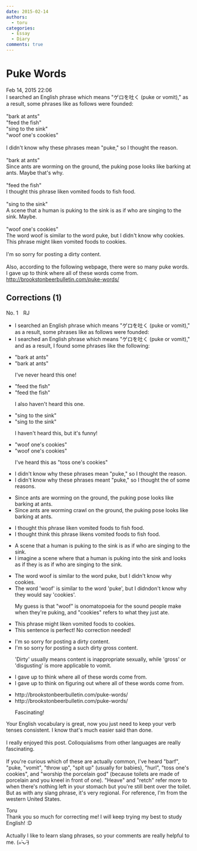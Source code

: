 ```yaml
---
date: 2015-02-14
authors:
  - toru
categories:
  - Essay
  - Diary
comments: true
---
```


# Puke Words
<div class="date">Feb 14, 2015 22:06</div>
<div id="post"><div id="body_show_ori">
I searched an English phrase which means "ゲロを吐く (puke or vomit)," as a result, some phrases like as follows were founded:<br/><br/>"bark at ants"<br/>"feed the fish"<br/>"sing to the sink"<br/>"woof one's cookies"<br/><br/>I didn't know why these phrases mean "puke," so I thought the reason.<br/><br/>"bark at ants"<br/>Since ants are worming on the ground, the puking pose looks like barking at ants. Maybe that's why.<br/><br/>"feed the fish"<br/>I thought this phrase liken vomited foods to fish food.<br/><br/>"sing to the sink"<br/>A scene that a human is puking to the sink is as if who are singing to the sink. Maybe.<br/><br/>"woof one's cookies"<br/>The word woof is similar to the word puke, but I didn't know why cookies. This phrase might liken vomited foods to cookies.<br/><br/> I'm so sorry for posting a dirty content.<br/><br/>Also, according to the following webpage, there were so many puke words. I gave up to think where all of these words come from.<br/><a href="http://brookstonbeerbulletin.com/puke-words/" target="_blank">http://brookstonbeerbulletin.com/puke-words/</a>
</div></div>

<!-- more -->


## Corrections (1)
<div id="block"><div class="first_name"> No. 1　<span class="just_name">RJ</span></div><div id="block2">
<ul class="correction_field">
<li class="incorrect">I searched an English phrase which means "ゲロを吐く (puke or vomit)," as a result, some phrases like as follows were founded:</li>
<li class="corrected correct">
I searched an English phrase which means "ゲロを吐く (puke or vomit)," and as a result, <span class="f_blue">I found some phrases like the following</span>:
</li>
</ul>
<ul class="correction_field">
<li class="incorrect">"bark at ants"</li>
<li class="corrected correct">
"bark at ants"
<p class="correction_comment">I've never heard this one!</p>
</li>
</ul>
<ul class="correction_field">
<li class="incorrect">"feed the fish"</li>
<li class="corrected correct">
"feed the fish"
<p class="correction_comment">I also haven't heard this one.</p>
</li>
</ul>
<ul class="correction_field">
<li class="incorrect">"sing to the sink"</li>
<li class="corrected correct">
"sing to the sink"
<p class="correction_comment">I haven't heard this, but it's funny!</p>
</li>
</ul>
<ul class="correction_field">
<li class="incorrect">"woof one's cookies"</li>
<li class="corrected correct">
"woof one's cookies"
<p class="correction_comment">I've heard this as "toss one's cookies"</p>
</li>
</ul>
<ul class="correction_field">
<li class="incorrect">I didn't know why these phrases mean "puke," so I thought the reason.</li>
<li class="corrected correct">
I didn't know why these phrases meant "puke," so I thought <span class="sline"><span class="f_gray">the </span></span><span class="f_gray">of some </span>reason<span class="f_blue">s</span>.
</li>
</ul>
<ul class="correction_field">
<li class="incorrect">Since ants are worming on the ground, the puking pose looks like barking at ants.</li>
<li class="corrected correct">
Since ants <span class="sline"><span class="f_gray">are worming</span></span> <span class="f_blue">crawl </span>on the ground, the puking pose looks like barking at ants.
</li>
</ul>
<ul class="correction_field">
<li class="incorrect">I thought this phrase liken vomited foods to fish food.</li>
<li class="corrected correct">
I <span class="f_gray"><span class="sline">thought </span></span><span class="f_blue">think </span>this phrase liken<span class="f_blue">s</span> vomit<span class="sline"><span class="f_gray">ed foods</span></span> to fish food.
</li>
</ul>
<ul class="correction_field">
<li class="incorrect">A scene that a human is puking to the sink is as if who are singing to the sink.</li>
<li class="corrected correct">
<span class="f_blue">I imagine </span>a scene <span class="f_blue">where</span> <span class="sline"><span class="f_gray">that</span></span> a human is puking <span class="f_blue">in</span>to the sink <span class="f_blue">and looks as if they</span> <span class="sline"><span class="f_gray">is as if who </span></span>are singing to the sink.
</li>
</ul>
<ul class="correction_field">
<li class="incorrect">The word woof is similar to the word puke, but I didn't know why cookies.</li>
<li class="corrected correct">
The word <span class="f_blue">'</span>woof<span class="f_blue">'</span> is similar to the word <span class="f_blue">'</span>puke<span class="f_blue">'</span>, but I <span class="sline"><span class="f_gray">didn</span></span><span class="f_blue">don</span>'t know why <span class="f_blue">they would say '</span>cookies<span class="f_blue">'</span>.
<p class="correction_comment">My guess is that "woof" is onomatopoeia for the sound people make when they're puking, and "cookies" refers to what they just ate.</p>
</li>
</ul>
<ul class="correction_field">
<li class="incorrect">This phrase might liken vomited foods to cookies.</li>
<li class="corrected perfect">This sentence is perfect! No correction needed!</li>
</ul>
<ul class="correction_field">
<li class="incorrect">I'm so sorry for posting a dirty content.</li>
<li class="corrected correct">
I'm so sorry for posting<span class="sline"><span class="f_gray"> a</span></span> such <span class="sline"><span class="f_gray">dirty </span></span><span class="f_blue">gross </span>content.
<p class="correction_comment">'Dirty' usually means content is inappropriate sexually, while 'gross' or 'disgusting' is more applicable to vomit.</p>
</li>
</ul>
<ul class="correction_field">
<li class="incorrect">I gave up to think where all of these words come from.</li>
<li class="corrected correct">
I gave up<span class="f_gray"><span class="sline"> to think</span></span> <span class="f_blue">on figuring out </span>where all of these words come from.
</li>
</ul>
<ul class="correction_field">
<li class="incorrect">http://brookstonbeerbulletin.com/puke-words/</li>
<li class="corrected correct">
http://brookstonbeerbulletin.com/puke-words/
<p class="correction_comment">Fascinating!</p>
</li>
</ul>
<p class="comment_small">
 Your English vocabulary is great, now you just need to keep your verb tenses consistent. I know that's much easier said than done.
 <br/>
 <br/>
 I really enjoyed this post. Colloquialisms from other languages are really fascinating.
 <br/>
 <br/>
 If you're curious which of these are actually common, I've heard "barf", "puke, "vomit", "throw up", "spit up" (usually for babies), "hurl", "toss one's cookies", and  "worship the porcelain god" (because toilets are made of porcelain and you kneel in front of one). "Heave" and "retch" refer more to when there's nothing left in your stomach but you're still bent over the toilet.
 <br/>
 But as with any slang phrase, it's very regional. For reference, I'm from the western United States.
</p>

</div><div class="name"><span class="just_name">Toru</span><br>
Thank you so much for correcting me! I will keep trying my best to study English! :D<br/><br/>Actually I like to learn slang phrases, so your comments are really helpful to me. (๑˃̵ᴗ˂̵)<br/>
</div>
</div>
